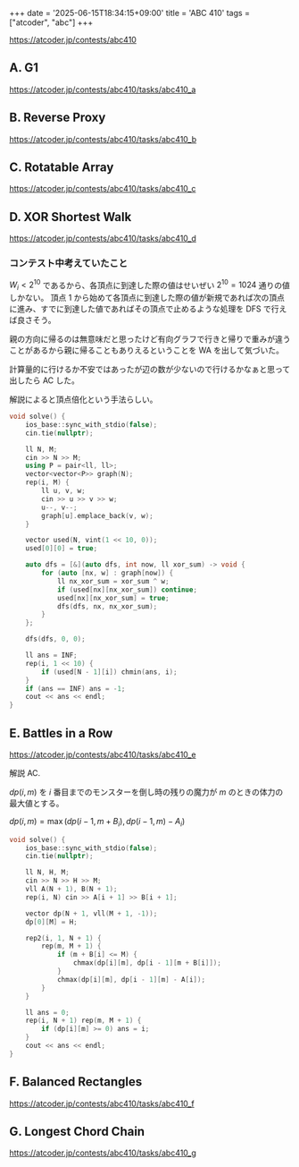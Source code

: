 +++
date = '2025-06-15T18:34:15+09:00'
title = 'ABC 410'
tags = ["atcoder", "abc"]
+++

<https://atcoder.jp/contests/abc410>

## A. G1

<https://atcoder.jp/contests/abc410/tasks/abc410_a>

## B. Reverse Proxy

<https://atcoder.jp/contests/abc410/tasks/abc410_b>

## C. Rotatable Array

<https://atcoder.jp/contests/abc410/tasks/abc410_c>

## D. XOR Shortest Walk

<https://atcoder.jp/contests/abc410/tasks/abc410_d>

### コンテスト中考えていたこと

$W_i < 2^{10}$ であるから、各頂点に到達した際の値はせいぜい $2^{10} = 1024$ 通りの値しかない。
頂点 $1$ から始めて各頂点に到達した際の値が新規であれば次の頂点に進み、すでに到達した値であればその頂点で止めるような処理を DFS で行えば良さそう。

親の方向に帰るのは無意味だと思ったけど有向グラフで行きと帰りで重みが違うことがあるから親に帰ることもありえるということを WA を出して気づいた。

計算量的に行けるか不安ではあったが辺の数が少ないので行けるかなぁと思って出したら AC した。

解説によると頂点倍化という手法らしい。

```cpp
void solve() {
    ios_base::sync_with_stdio(false);
    cin.tie(nullptr);

    ll N, M;
    cin >> N >> M;
    using P = pair<ll, ll>;
    vector<vector<P>> graph(N);
    rep(i, M) {
        ll u, v, w;
        cin >> u >> v >> w;
        u--, v--;
        graph[u].emplace_back(v, w);
    }

    vector used(N, vint(1 << 10, 0));
    used[0][0] = true;

    auto dfs = [&](auto dfs, int now, ll xor_sum) -> void {
        for (auto [nx, w] : graph[now]) {
            ll nx_xor_sum = xor_sum ^ w;
            if (used[nx][nx_xor_sum]) continue;
            used[nx][nx_xor_sum] = true;
            dfs(dfs, nx, nx_xor_sum);
        }
    };

    dfs(dfs, 0, 0);

    ll ans = INF;
    rep(i, 1 << 10) {
        if (used[N - 1][i]) chmin(ans, i);
    }
    if (ans == INF) ans = -1;
    cout << ans << endl;
}
```

## E. Battles in a Row

<https://atcoder.jp/contests/abc410/tasks/abc410_e>

解説 AC.

$dp(i,m)$ を $i$ 番目までのモンスターを倒し時の残りの魔力が $m$ のときの体力の最大値とする。

$dp(i,m) = \max(dp(i-1, m+B_i), dp(i-1,m)-A_i)$

```cpp
void solve() {
    ios_base::sync_with_stdio(false);
    cin.tie(nullptr);

    ll N, H, M;
    cin >> N >> H >> M;
    vll A(N + 1), B(N + 1);
    rep(i, N) cin >> A[i + 1] >> B[i + 1];

    vector dp(N + 1, vll(M + 1, -1));
    dp[0][M] = H;

    rep2(i, 1, N + 1) {
        rep(m, M + 1) {
            if (m + B[i] <= M) {
                chmax(dp[i][m], dp[i - 1][m + B[i]]);
            }
            chmax(dp[i][m], dp[i - 1][m] - A[i]);
        }
    }

    ll ans = 0;
    rep(i, N + 1) rep(m, M + 1) {
        if (dp[i][m] >= 0) ans = i;
    }
    cout << ans << endl;
}
```

## F. Balanced Rectangles

<https://atcoder.jp/contests/abc410/tasks/abc410_f>

## G. Longest Chord Chain

<https://atcoder.jp/contests/abc410/tasks/abc410_g>
